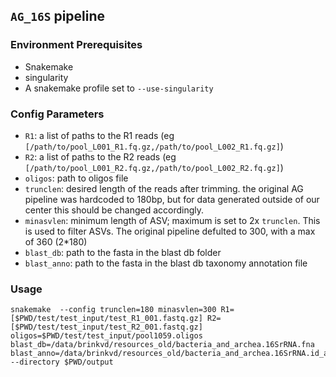 ## `AG_16S` pipeline


### Environment Prerequisites

- Snakemake
- singularity
- A snakemake profile set to `--use-singularity`

### Config Parameters

- `R1`: a list of paths to the R1 reads (eg `[/path/to/pool_L001_R1.fq.gz,/path/to/pool_L002_R1.fq.gz]`)
- `R2`: a list of paths to the R2 reads (eg `[/path/to/pool_L001_R2.fq.gz,/path/to/pool_L002_R2.fq.gz]`)
- `oligos`: path to oligos file
- `trunclen`: desired length of the reads after trimming.  the original AG pipeline was hardcoded to 180bp, but for data generated outside of our center this should be changed accordingly.
- `minasvlen`: minimum length of ASV; maximum is set to 2x `trunclen`.  This is used to filter ASVs.  The original pipeline defulted to 300, with a max of 360 (2*180)
- `blast_db`: path to the fasta in the blast db folder
- `blast_anno`: path to the fasta in the blast db taxonomy annotation file

### Usage
```
snakemake  --config trunclen=180 minasvlen=300 R1=[$PWD/test/test_input/test_R1_001.fastq.gz] R2=[$PWD/test/test_input/test_R2_001.fastq.gz] oligos=$PWD/test/test_input/pool1059.oligos  blast_db=/data/brinkvd/resources_old/bacteria_and_archea.16SrRNA.fna blast_anno=/data/brinkvd/resources_old/bacteria_and_archea.16SrRNA.id_and_taxonomy_v2.txt --directory $PWD/output
```
